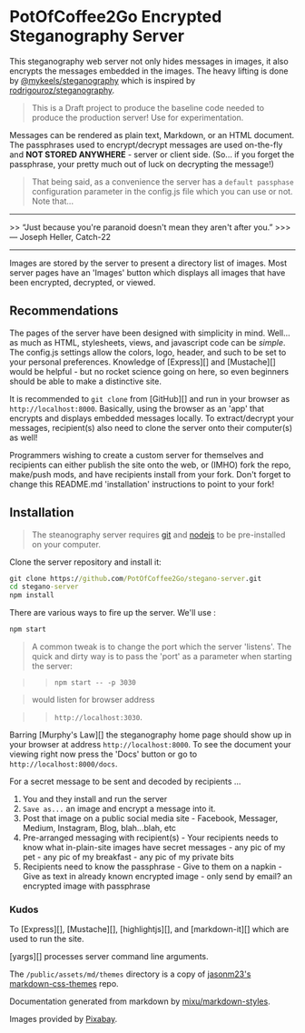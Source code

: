 # PotOfCoffee2Go Encrypted Steganography Server

This steganography web server not only hides messages in images, it also encrypts the messages embedded in the images. The heavy lifting is done by [@mykeels/steganography][1] which is inspired by [rodrigouroz/steganography][2].

> This is a Draft project to produce the baseline code needed to produce the production server! Use for experimentation.

Messages can be rendered as plain text, Markdown, or an HTML document. The passphrases used to encrypt/decrypt messages are used on-the-fly and **NOT STORED ANYWHERE** - server or client side. (So... if you forget the passphrase, your pretty much out of luck on decrypting the message!)

> That being said, as a convenience the server has a `default passphase` configuration parameter in the config.js file which you can use or not. Note that...
<hr>
>> “Just because you're paranoid doesn't mean they aren't after you.”
>>> ― Joseph Heller, Catch-22
<hr>

Images are stored by the server to present a directory list of images. Most server pages have an 'Images' button which displays all images that have been encrypted, decrypted, or viewed.

## Recommendations
The pages of the server have been designed with simplicity in mind. Well... as much as HTML, stylesheets, views, and javascript code can be _simple_. The config.js settings allow the colors, logo, header, and such to be set to your personal preferences. Knowledge of [Express][] and [Mustache][] would be helpful - but no rocket science going on here, so even beginners should be able to make a distinctive site.

It is recommended to `git clone` from [GitHub][] and run in your browser as `http://localhost:8000`. Basically, using the browser as an 'app' that encrypts and displays embedded messages locally. To extract/decrypt your messages, recipient(s) also need to clone the server onto their computer(s) as well!

Programmers wishing to create a custom server for themselves and recipients can either publish the site onto the web, or (IMHO) fork the repo, make/push mods, and have recipients install from your fork. Don't forget to change this README.md 'installation' instructions to point to your fork!

## Installation
> The steanography server requires [git][3] and [nodejs][4] to be pre-installed on your computer.

Clone the server repository and install it:

```cmd
git clone https://github.com/PotOfCoffee2Go/stegano-server.git
cd stegano-server
npm install
```

There are various ways to fire up the server. We'll use :

```cmd
npm start
```


> A common tweak is to change the port which the server 'listens'. The quick and dirty way is to pass the 'port' as a parameter when starting the server:

>> `npm start -- -p 3030`

> would listen for browser address

>> `http://localhost:3030`.

Barring [Murphy's Law][] the steganography home page should show up in your browser at address `http://localhost:8000`. To see the document your viewing right now press the 'Docs' button or go to `http://localhost:8000/docs`.




For a secret message to be sent and decoded by recipients ...

  1. You and they install and run the server
  2. `Save as...` an image and encrypt a message into it.
  3. Post that image on a public social media site
    - Facebook, Messager, Medium, Instagram, Blog, blah...blah, etc
  4. Pre-arranged messaging with recipient(s)
    - Your recipients needs to know what in-plain-site images have secret messages
    - any pic of my pet
    - any pic of my breakfast
    - any pic of my private bits
  5. Recipients need to know the passphrase
    - Give to them on a napkin
    - Give as text in already known encrypted image
    - only send by email? an encrypted image with passphrase


### Kudos
To [Express][], [Mustache][], [highlightjs][], and [markdown-it][] which are used to run the site.

[yargs][] processes server command line arguments.

The `/public/assets/md/themes` directory is a copy of [jasonm23's markdown-css-themes](http://jasonm23.github.io/markdown-css-themes/) repo.

Documentation generated from markdown by [mixu/markdown-styles][7].

Images provided by [Pixabay][8].


[1]: https://github.com/mykeels/steganography
[2]: https://github.com/rodrigouroz/steganography
[3]: https://git-scm.com/
[4]: https://nodejs.org/
[5]: https:/github.com/repo/issues
[6]: https://ngrok.com/
[7]: https://github.com/mixu/markdown-styles
[8]: https://pixabay.com/

